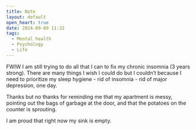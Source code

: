 ```yaml
---
title: Note
layout: default
open_heart: true
date: 2024-09-09 11:32
tags:
  - Mental health
  - Psychology
  - Life
---
```


FWIW I am still trying to do all that I can to fix my chronic insomnia (3 years strong). There are many things I wish I could do but I couldn’t because I need to prioritize my sleep hygiene - rid of insomnia - rid of major depression, one day. 

Thanks but no thanks for reminding me that my apartment is messy, pointing out the bags of garbage at the door, and that the potatoes on the counter is sprouting.

I am proud that right now my sink is empty.
